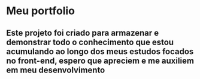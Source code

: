 # Meu portfolio
## Este projeto foi criado para armazenar e demonstrar todo o conhecimento que estou acumulando ao longo dos meus estudos focados no front-end, espero que apreciem e me auxiliem em meu desenvolvimento 

